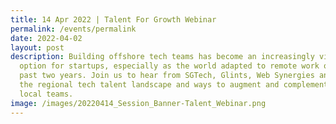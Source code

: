 ```yaml
---
title: 14 Apr 2022 | Talent For Growth Webinar
permalink: /events/permalink
date: 2022-04-02
layout: post
description: Building offshore tech teams has become an increasingly viable
  option for startups, especially as the world adapted to remote work over the
  past two years. Join us to hear from SGTech, Glints, Web Synergies and ESG on
  the regional tech talent landscape and ways to augment and complement your
  local teams.
image: /images/20220414_Session_Banner-Talent_Webinar.png
---
```


